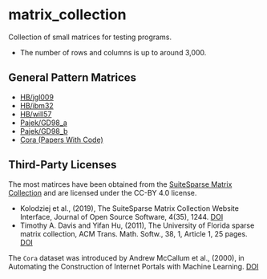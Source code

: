 # matrix_collection

Collection of small matrices for testing programs.
* The number of rows and columns is up to around 3,000.

## General Pattern Matrices
* [HB/jgl009](https://sparse.tamu.edu/HB/jgl009)
* [HB/ibm32](https://sparse.tamu.edu/HB/ibm32)
* [HB/will57](https://sparse.tamu.edu/HB/will57)
* [Pajek/GD98_a](https://sparse.tamu.edu/Pajek/GD98_a)
* [Pajek/GD98_b](https://sparse.tamu.edu/Pajek/GD98_b)
* [Cora (Papers With Code)](https://paperswithcode.com/dataset/cora)

## Third-Party Licenses

The most matirces have been obtained from the [SuiteSparse Matrix Collection](https://sparse.tamu.edu/) and are licensed under the CC-BY 4.0 license.

* Kolodziej et al., (2019), The SuiteSparse Matrix Collection Website Interface, Journal of Open Source Software, 4(35), 1244. [DOI](https://doi.org/10.21105/joss.01244)
* Timothy A. Davis and Yifan Hu, (2011), The University of Florida sparse matrix collection, ACM Trans. Math. Softw., 38, 1, Article 1, 25 pages. [DOI](https://doi.org/10.1145/2049662.2049663)

The `Cora` dataset was introduced by Andrew McCallum et al., (2000), in Automating the Construction of Internet Portals with Machine Learning. [DOI](https://doi.org/10.1023/A:1009953814988)
